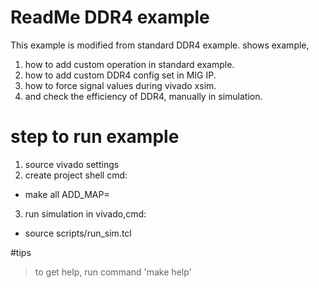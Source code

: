 # ReadMe DDR4 example

This example is modified from standard DDR4 example. shows example,
1. how to add custom operation in standard example.
2. how to add custom DDR4 config set in MIG IP.
3. how to force signal values during vivado xsim.
4. and check the efficiency of DDR4, manually in simulation.

# step to run example
1. source vivado settings
2. create project shell cmd:
  * make all ADD_MAP=<the address map to check>
3. run simulation in vivado,cmd:
  * source scripts/run_sim.tcl

#tips
  > to get help, run command 'make help'
